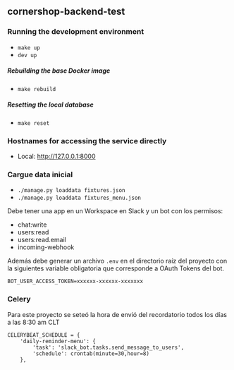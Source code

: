 ## cornershop-backend-test

### Running the development environment

* `make up`
* `dev up`

##### Rebuilding the base Docker image

* `make rebuild`

##### Resetting the local database

* `make reset`

### Hostnames for accessing the service directly

* Local: http://127.0.0.1:8000

### Cargue data inicial
* `./manage.py loaddata fixtures.json`
* `./manage.py loaddata fixtures_menu.json`

Debe tener una app en un Workspace en Slack y un bot con los permisos:
* chat:write
* users:read
* users:read.email
* incoming-webhook

Además debe generar un archivo `.env` en el directorio raíz del proyecto con la siguientes variable obligatoria que corresponde a  OAuth Tokens del bot.

```
BOT_USER_ACCESS_TOKEN=xxxxxx-xxxxxx-xxxxxxx
```
### Celery
Para este proyecto se seteó la hora de envió del recordatorio todos los días a las 8:30 am CLT

```
CELERYBEAT_SCHEDULE = {
    'daily-reminder-menu': {
        'task': 'slack_bot.tasks.send_message_to_users',
        'schedule': crontab(minute=30,hour=8)
    },
```